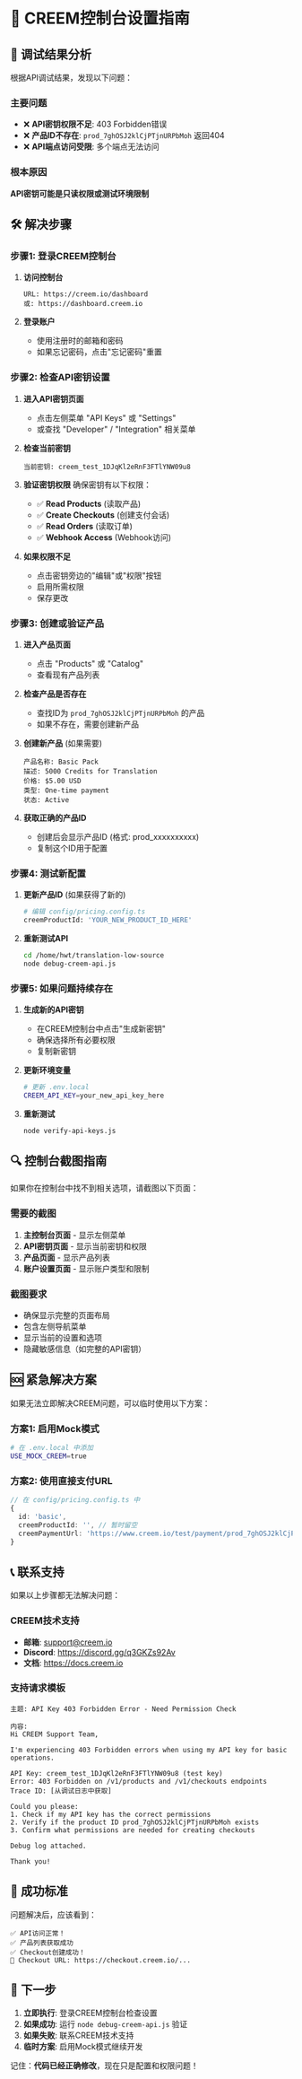 # 🎯 CREEM控制台设置指南

## 🚨 调试结果分析

根据API调试结果，发现以下问题：

### 主要问题
- ❌ **API密钥权限不足**: 403 Forbidden错误
- ❌ **产品ID不存在**: `prod_7ghOSJ2klCjPTjnURPbMoh` 返回404
- ❌ **API端点访问受限**: 多个端点无法访问

### 根本原因
**API密钥可能是只读权限或测试环境限制**

## 🛠️ 解决步骤

### 步骤1: 登录CREEM控制台

1. **访问控制台**
   ```
   URL: https://creem.io/dashboard
   或: https://dashboard.creem.io
   ```

2. **登录账户**
   - 使用注册时的邮箱和密码
   - 如果忘记密码，点击"忘记密码"重置

### 步骤2: 检查API密钥设置

1. **进入API密钥页面**
   - 点击左侧菜单 "API Keys" 或 "Settings"
   - 或查找 "Developer" / "Integration" 相关菜单

2. **检查当前密钥**
   ```
   当前密钥: creem_test_1DJqKl2eRnF3FTlYNW09u8
   ```

3. **验证密钥权限**
   确保密钥有以下权限：
   - ✅ **Read Products** (读取产品)
   - ✅ **Create Checkouts** (创建支付会话)
   - ✅ **Read Orders** (读取订单)
   - ✅ **Webhook Access** (Webhook访问)

4. **如果权限不足**
   - 点击密钥旁边的"编辑"或"权限"按钮
   - 启用所需权限
   - 保存更改

### 步骤3: 创建或验证产品

1. **进入产品页面**
   - 点击 "Products" 或 "Catalog"
   - 查看现有产品列表

2. **检查产品是否存在**
   - 查找ID为 `prod_7ghOSJ2klCjPTjnURPbMoh` 的产品
   - 如果不存在，需要创建新产品

3. **创建新产品** (如果需要)
   ```
   产品名称: Basic Pack
   描述: 5000 Credits for Translation
   价格: $5.00 USD
   类型: One-time payment
   状态: Active
   ```

4. **获取正确的产品ID**
   - 创建后会显示产品ID (格式: prod_xxxxxxxxxx)
   - 复制这个ID用于配置

### 步骤4: 测试新配置

1. **更新产品ID** (如果获得了新的)
   ```bash
   # 编辑 config/pricing.config.ts
   creemProductId: 'YOUR_NEW_PRODUCT_ID_HERE'
   ```

2. **重新测试API**
   ```bash
   cd /home/hwt/translation-low-source
   node debug-creem-api.js
   ```

### 步骤5: 如果问题持续存在

1. **生成新的API密钥**
   - 在CREEM控制台中点击"生成新密钥"
   - 确保选择所有必要权限
   - 复制新密钥

2. **更新环境变量**
   ```bash
   # 更新 .env.local
   CREEM_API_KEY=your_new_api_key_here
   ```

3. **重新测试**
   ```bash
   node verify-api-keys.js
   ```

## 🔍 控制台截图指南

如果你在控制台中找不到相关选项，请截图以下页面：

### 需要的截图
1. **主控制台页面** - 显示左侧菜单
2. **API密钥页面** - 显示当前密钥和权限
3. **产品页面** - 显示产品列表
4. **账户设置页面** - 显示账户类型和限制

### 截图要求
- 确保显示完整的页面布局
- 包含左侧导航菜单
- 显示当前的设置和选项
- 隐藏敏感信息（如完整的API密钥）

## 🆘 紧急解决方案

如果无法立即解决CREEM问题，可以临时使用以下方案：

### 方案1: 启用Mock模式
```bash
# 在 .env.local 中添加
USE_MOCK_CREEM=true
```

### 方案2: 使用直接支付URL
```typescript
// 在 config/pricing.config.ts 中
{
  id: 'basic',
  creemProductId: '', // 暂时留空
  creemPaymentUrl: 'https://www.creem.io/test/payment/prod_7ghOSJ2klCjPTjnURPbMoh'
}
```

## 📞 联系支持

如果以上步骤都无法解决问题：

### CREEM技术支持
- **邮箱**: support@creem.io
- **Discord**: https://discord.gg/q3GKZs92Av
- **文档**: https://docs.creem.io

### 支持请求模板
```
主题: API Key 403 Forbidden Error - Need Permission Check

内容:
Hi CREEM Support Team,

I'm experiencing 403 Forbidden errors when using my API key for basic operations.

API Key: creem_test_1DJqKl2eRnF3FTlYNW09u8 (test key)
Error: 403 Forbidden on /v1/products and /v1/checkouts endpoints
Trace ID: [从调试日志中获取]

Could you please:
1. Check if my API key has the correct permissions
2. Verify if the product ID prod_7ghOSJ2klCjPTjnURPbMoh exists
3. Confirm what permissions are needed for creating checkouts

Debug log attached.

Thank you!
```

## 🎯 成功标准

问题解决后，应该看到：
```
✅ API访问正常！
✅ 产品列表获取成功
✅ Checkout创建成功！
🔗 Checkout URL: https://checkout.creem.io/...
```

## 📝 下一步

1. **立即执行**: 登录CREEM控制台检查设置
2. **如果成功**: 运行 `node debug-creem-api.js` 验证
3. **如果失败**: 联系CREEM技术支持
4. **临时方案**: 启用Mock模式继续开发

记住：**代码已经正确修改**，现在只是配置和权限问题！
